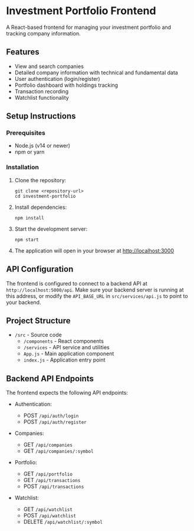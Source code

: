 # Investment Portfolio Frontend

A React-based frontend for managing your investment portfolio and tracking company information.

## Features

- View and search companies
- Detailed company information with technical and fundamental data
- User authentication (login/register)
- Portfolio dashboard with holdings tracking
- Transaction recording
- Watchlist functionality

## Setup Instructions

### Prerequisites

- Node.js (v14 or newer)
- npm or yarn

### Installation

1. Clone the repository:
   ```
   git clone <repository-url>
   cd investment-portfolio
   ```

2. Install dependencies:
   ```
   npm install
   ```

3. Start the development server:
   ```
   npm start
   ```

4. The application will open in your browser at [http://localhost:3000](http://localhost:3000)

## API Configuration

The frontend is configured to connect to a backend API at `http://localhost:5000/api`. Make sure your backend server is running at this address, or modify the `API_BASE_URL` in `src/services/api.js` to point to your backend.

## Project Structure

- `/src` - Source code
  - `/components` - React components
  - `/services` - API service and utilities
  - `App.js` - Main application component
  - `index.js` - Application entry point

## Backend API Endpoints

The frontend expects the following API endpoints:

- Authentication:
  - POST `/api/auth/login`
  - POST `/api/auth/register`

- Companies:
  - GET `/api/companies`
  - GET `/api/companies/:symbol`

- Portfolio:
  - GET `/api/portfolio`
  - GET `/api/transactions`
  - POST `/api/transactions`

- Watchlist:
  - GET `/api/watchlist`
  - POST `/api/watchlist`
  - DELETE `/api/watchlist/:symbol` 